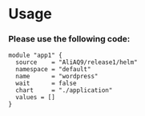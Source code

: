 # Usage

### Please use the following code:

```
module "app1" {
  source    = "AliAQ9/release1/helm"
  namespace = "default"
  name      = "wordpress"
  wait      = false
  chart     = "./application"
  values = []
}
```